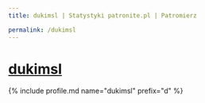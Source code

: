 ```yaml
---
title: dukimsl | Statystyki patronite.pl | Patromierz

permalink: /dukimsl
---
```


# [dukimsl](https://patronite.pl/dukimsl)

{% include profile.md name="dukimsl" prefix="d" %}
